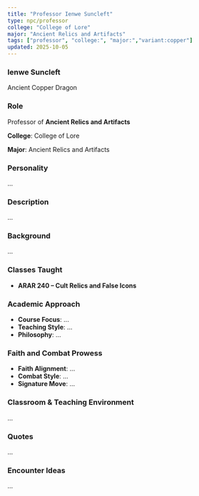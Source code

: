 ```yaml
---
title: "Professor Ienwe Suncleft"
type: npc/professor
college: "College of Lore"
major: "Ancient Relics and Artifacts"
tags: ["professor", "college:", "major:","variant:copper"]
updated: 2025-10-05
---
```

### Ienwe Suncleft

Ancient Copper Dragon

### Role

Professor of **Ancient Relics and Artifacts**

**College**: College of Lore

**Major**: Ancient Relics and Artifacts

### Personality

...

### Description

...

### Background

...

### Classes Taught

- **ARAR 240 – Cult Relics and False Icons**



### Academic Approach

- **Course Focus**: ...
- **Teaching Style**: ...
- **Philosophy**: ...

### Faith and Combat Prowess

- **Faith Alignment**: ...
- **Combat Style**: ...
- **Signature Move**: ...

### Classroom & Teaching Environment

...

### Quotes

...

### Encounter Ideas

...
